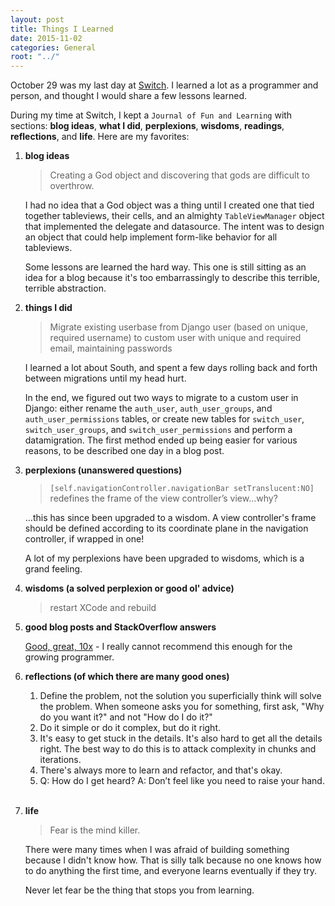 ```yaml
---
layout: post
title: Things I Learned
date: 2015-11-02
categories: General
root: "../"
---
```


October 29 was my last day at [Switch](https://www.switchapp.com). I learned a lot as a programmer and person, and thought I would share a few lessons learned.

<!--more-->

During my time at Switch, I kept a `Journal of Fun and Learning` with sections: **blog ideas**, **what I did**, **perplexions**, **wisdoms**, **readings**, **reflections**, and **life**. Here are my favorites:

1. **blog ideas**

	> Creating a God object and discovering that gods are difficult to overthrow.

	I had no idea that a God object was a thing until I created one that tied together tableviews, their cells, and an almighty `TableViewManager` object that implemented the delegate and datasource. The intent was to design an object that could help implement form-like behavior for all tableviews.

	Some lessons are learned the hard way. This one is still sitting as an idea for a blog because it's too embarrassingly to describe this terrible, terrible abstraction.

1. **things I did**

	> Migrate existing userbase from Django user (based on unique, required username) to custom user with unique and required email, maintaining passwords

	I learned a lot about South, and spent a few days rolling back and forth between migrations until my head hurt. 

	In the end, we figured out two ways to migrate to a custom user in Django: either rename the `auth_user`, `auth_user_groups`, and `auth_user_permissions` tables, or create new tables for `switch_user`, `switch_user_groups`, and `switch_user_permissions` and perform a datamigration. The first method ended up being easier for various reasons, to be described one day in a blog post.

1. **perplexions (unanswered questions)**

	> `[self.navigationController.navigationBar setTranslucent:NO]` redefines the frame of the view controller’s view...why?

	...this has since been upgraded to a wisdom. A view controller's frame should be defined according to its coordinate plane in the navigation controller, if wrapped in one!

	A lot of my perplexions have been upgraded to wisdoms, which is a grand feeling.

1. **wisdoms (a solved perplexion or good ol' advice)**
	
	> restart XCode and rebuild

1. **good blog posts and StackOverflow answers**

	[Good, great, 10x](http://dbgrandi.github.io/good_great_10x/) - I really cannot recommend this enough for the growing programmer.

1. **reflections (of which there are many good ones)**

	1. Define the problem, not the solution you superficially think will solve the problem. When someone asks you for something, first ask, "Why do you want it?" and not "How do I do it?"
	1. Do it simple or do it complex, but do it right.
	1. It's easy to get stuck in the details. It's also hard to get all the details right. The best way to do this is to attack complexity in chunks and iterations.
	1. There's always more to learn and refactor, and that's okay.
	1. Q: How do I get heard? A: Don’t feel like you need to raise your hand.

	<br />

1. **life**

	> Fear is the mind killer.

	There were many times when I was afraid of building something because I didn't know how. That is silly talk because no one knows how to do anything the first time, and everyone learns eventually if they try. 

	Never let fear be the thing that stops you from learning.

